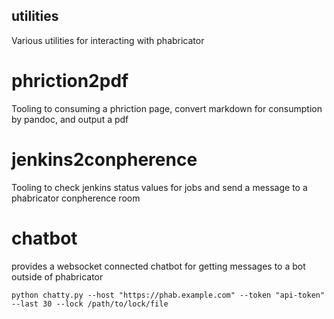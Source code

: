 utilities
---------
Various utilities for interacting with phabricator

# phriction2pdf
Tooling to consuming a phriction page, convert markdown for consumption by pandoc, and output a pdf

# jenkins2conpherence
Tooling to check jenkins status values for jobs and send a message to a phabricator conpherence room


# chatbot
provides a websocket connected chatbot for getting messages to a bot outside of phabricator

```
python chatty.py --host "https://phab.example.com" --token "api-token" --last 30 --lock /path/to/lock/file
```
